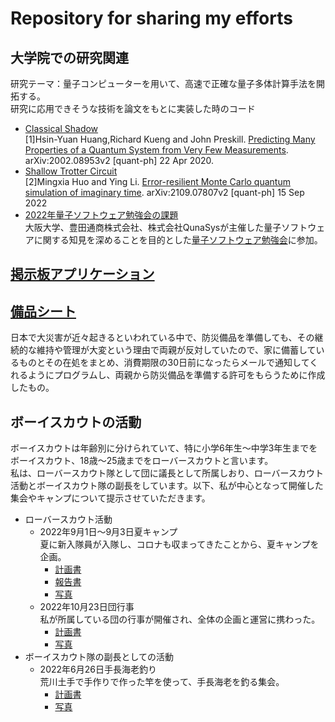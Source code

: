 # Repository for sharing my efforts
## 大学院での研究関連  
研究テーマ：量子コンピューターを用いて、高速で正確な量子多体計算手法を開拓する。  
研究に応用できそうな技術を論文をもとに実装した時のコード  
  - [Classical Shadow](/Classical%20Shadow)  
[1]Hsin-Yuan Huang,Richard Kueng and John Preskill. [Predicting Many Properties of a Quantum System from Very Few Measurements](https://arxiv.org/abs/2002.08953). arXiv:2002.08953v2 [quant-ph] 22 Apr 2020.
  - [Shallow Trotter Circuit](/Shallow%20Trotter%20Circuit)  
[2]Mingxia Huo and Ying Li. [Error-resilient Monte Carlo quantum simulation of imaginary time](https://arxiv.org/abs/2109.07807). arXiv:2109.07807v2 [quant-ph] 15 Sep 2022
  - [2022年量子ソフトウェア勉強会の課題](2022QSRH)  
  大阪大学、豊田通商株式会社、株式会社QunaSysが主催した量子ソフトウェアに関する知見を深めることを目的とした[量子ソフトウェア勉強会](https://qsrh.jp/seminar/)に参加。
## [掲示板アプリケーション](/sakutto)
## [備品シート](https://docs.google.com/spreadsheets/d/1dPHd0WyjOfAyuEV_7zDXlbSGd66BiBaM16Tt2-gI_Bg/edit?usp=sharing)  
日本で大災害が近々起きるといわれている中で、防災備品を準備しても、その継続的な維持や管理が大変という理由で両親が反対していたので、家に備蓄しているものとその在処をまとめ、消費期限の30日前になったらメールで通知してくれるようにプログラムし、両親から防災備品を準備する許可をもらうために作成したもの。
## ボーイスカウトの活動  
ボーイスカウトは年齢別に分けられていて、特に小学6年生〜中学3年生までをボーイスカウト、18歳〜25歳までをローバースカウトと言います。  
私は、ローバースカウト隊として団に議長として所属しおり、ローバースカウト活動とボーイスカウト隊の副長をしています。以下、私が中心となって開催した集会やキャンプについて提示させていただきます。
  - ローバースカウト活動
    - 2022年9月1日〜9月3日夏キャンプ  
    夏に新入隊員が入隊し、コロナも収まってきたことから、夏キャンプを企画。
      - [計画書](https://docs.google.com/spreadsheets/d/1_EuFmZh3nJQJB0f8_tJ3gvvkecW6Bm9fPNdvvjUvnps/edit?usp=sharing)
      - [報告書](https://docs.google.com/spreadsheets/d/1ujVG872wvWwEwaVUT1BtnXyN1M8D1uWahFaHEUgcmkw/edit?usp=sharing)
      - [写真](https://photos.app.goo.gl/xvZaR5mBgKjFq7AVA)
    - 2022年10月23日団行事  
    私が所属している団の行事が開催され、全体の企画と運営に携わった。
      - [計画書](https://docs.google.com/document/d/1gf0Gf6CYQLUlmFO1NSEhWIwfGzdwEH6uW-BlrFEg2Eg/edit)  
      - [写真](https://photos.app.goo.gl/3gJGFfcr1YRFdSJeA)
  - ボーイスカウト隊の副長としての活動
    - 2022年6月26日手長海老釣り  
    荒川土手で手作りで作った竿を使って、手長海老を釣る集会。  
      - [計画書](https://docs.google.com/spreadsheets/d/1r63nYakpvM7Rns5VVHmujp-wX3CWZx_q-01hV1VBrbw/edit?usp=sharing)
      - [写真](https://photos.app.goo.gl/aQCHMLjPxyoV8dTg7)
